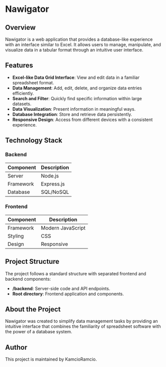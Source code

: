 # Nawigator
## Overview
Nawigator is a web application that provides a database-like experience with an interface similar to Excel. It allows users to manage, manipulate, and visualize data in a tabular format through an intuitive user interface.

## Features
- **Excel-like Data Grid Interface**: View and edit data in a familiar spreadsheet format.
- **Data Management**: Add, edit, delete, and organize data entries efficiently.
- **Search and Filter**: Quickly find specific information within large datasets.
- **Data Visualization**: Present information in meaningful ways.
- **Database Integration**: Store and retrieve data persistently.
- **Responsive Design**: Access from different devices with a consistent experience.

## Technology Stack

### Backend
| Component | Description |
|-----------|-------------|
| Server    | Node.js     |
| Framework | Express.js  |
| Database  | SQL/NoSQL   |

### Frontend
| Component | Description          |
|-----------|----------------------|
| Framework | Modern JavaScript    |
| Styling   | CSS                  |
| Design    | Responsive           |

## Project Structure
The project follows a standard structure with separated frontend and backend components:

- **/backend**: Server-side code and API endpoints.
- **Root directory**: Frontend application and components.

## About the Project
Nawigator was created to simplify data management tasks by providing an intuitive interface that combines the familiarity of spreadsheet software with the power of a database system.

## Author
This project is maintained by KamcioRamcio.

